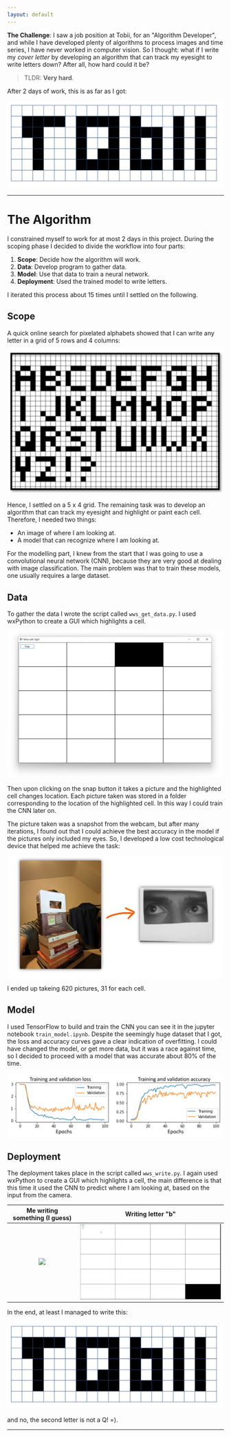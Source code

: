 ```yaml
---
layout: default
---
```


**The Challenge**: 
I saw a job position at Tobii, for an "Algorithm Developer", and while I have developed plenty of algorithms to process images and time series, I have never worked in computer vision. So I thought: what if I write my _cover letter_ by developing an algorithm that can track my eyesight to write letters down? After all, how hard could it be?

> TLDR: **Very hard**.

After 2 days of work, this is as far as I got:

![tobii_pp](/assets/tobii_pp.jpg)


* * *

# The Algorithm
I constrained myself to work for at most 2 days in this project. During the scoping phase I decided to divide the workflow into four parts:
1. **Scope**: Decide how the algorithm will work.
2. **Data**: Develop program to gather data.
3. **Model**: Use that data to train a neural network.
4. **Deployment**: Used the trained model to write letters. 

I iterated this process about 15 times until I settled on the following. 

## Scope
A quick online search for pixelated alphabets showed that I can write any letter in a grid of 5 rows and 4 columns:

![abc_pix](/assets/abc_pix.jpg)

Hence, I settled on a 5 x 4 grid.
The remaining task was to develop an algorithm that can track my eyesight and highlight or paint each cell. Therefore, I needed two things:
* An image of where I am looking at.
* A model that can recognize where I am looking at.

For the modelling part, I knew from the start that I was going to use a convolutional neural network (CNN), because they are very good at dealing with image classification. The main problem was that to train these models, one usually requires a large dataset. 

## Data
To gather the data I wrote the script called `wws_get_data.py`. 
I used wxPython to create a GUI which highlights a cell. 

![wws_get_data](/assets/wws_get_data.jpg)

Then upon clicking on the snap button it takes a picture and the highlighted cell changes location. 
Each picture taken was stored in a folder corresponding to the location of the highlighted cell.
In this way I could train the CNN later on. 

The picture taken was a snapshot from the webcam, but after many iterations, I found out that I could achieve the best accuracy in the model if the pictures only included my eyes. So, I developed a low cost technological device that helped me achieve the task:

![me_data](/assets/me_data.jpg)

I ended up takeing 620 pictures, 31 for each cell. 

## Model
I used TensorFlow to build and train the CNN you can see it in the jupyter notebook `train_model.ipynb`. Despite the seemingly huge dataset that I got, the loss and accuracy curves gave a clear indication of overfitting. I could have changed the model, or get more data, but it was a race against time, so I decided to proceed with a model that was accurate about 80% of the time. 

![curves](/assets/curves.jpg)

## Deployment 
The deployment takes place in the script called `wws_write.py`.
I again used wxPython to create a GUI which highlights a cell, the main difference is that this time it used the CNN to predict where I am looking at, based on the input from the camera. 

Me writing something (I guess) |  Writing letter "b"
:-------------------------:|:-------------------------:
![](/assets/vid_me.gif)  |  ![](/assets/vid_b.gif)


In the end, at least I managed to write this:

![tobii_pp](/assets/tobii_pp.jpg)

and no, the second letter is not a Q! =).

* * *

